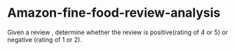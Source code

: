 # Amazon-fine-food-review-analysis
Given a review , determine whether the review is positive(rating of 4 or 5) or negative (rating of 1 or 2).
